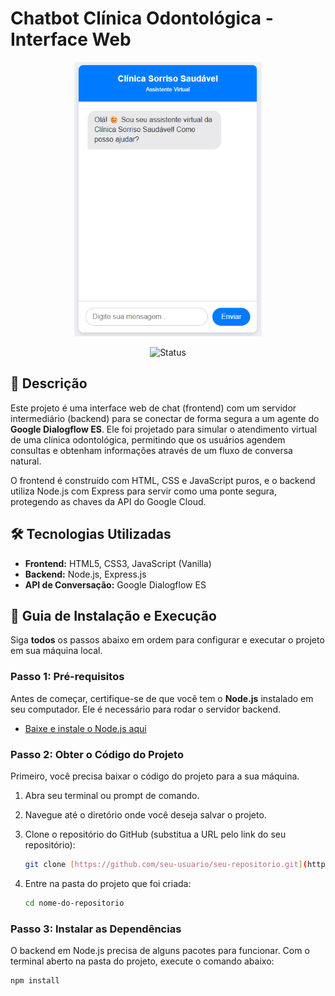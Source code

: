 # Chatbot Clínica Odontológica - Interface Web

<div align="center">
  <img src="./chat bot.png" alt="CLINICA" width="300"/>

  ![Status](https://img.shields.io/badge/status-em%20desenvolvimento-yellow)

  </div>

## 📝 Descrição

Este projeto é uma interface web de chat (frontend) com um servidor intermediário (backend) para se conectar de forma segura a um agente do **Google Dialogflow ES**. Ele foi projetado para simular o atendimento virtual de uma clínica odontológica, permitindo que os usuários agendem consultas e obtenham informações através de um fluxo de conversa natural.

O frontend é construído com HTML, CSS e JavaScript puros, e o backend utiliza Node.js com Express para servir como uma ponte segura, protegendo as chaves da API do Google Cloud.

## 🛠️ Tecnologias Utilizadas

- **Frontend:** HTML5, CSS3, JavaScript (Vanilla)
- **Backend:** Node.js, Express.js
- **API de Conversação:** Google Dialogflow ES

## 🚀 Guia de Instalação e Execução

Siga **todos** os passos abaixo em ordem para configurar e executar o projeto em sua máquina local.

### Passo 1: Pré-requisitos

Antes de começar, certifique-se de que você tem o **Node.js** instalado em seu computador. Ele é necessário para rodar o servidor backend.

- [Baixe e instale o Node.js aqui](https://nodejs.org/)

### Passo 2: Obter o Código do Projeto

Primeiro, você precisa baixar o código do projeto para a sua máquina.

1.  Abra seu terminal ou prompt de comando.
2.  Navegue até o diretório onde você deseja salvar o projeto.
3.  Clone o repositório do GitHub (substitua a URL pelo link do seu repositório):

    ```bash
    git clone [https://github.com/seu-usuario/seu-repositorio.git](https://github.com/seu-usuario/seu-repositorio.git)
    ```

4.  Entre na pasta do projeto que foi criada:
    ```bash
    cd nome-do-repositorio
    ```

### Passo 3: Instalar as Dependências

O backend em Node.js precisa de alguns pacotes para funcionar. Com o terminal aberto na pasta do projeto, execute o comando abaixo:

```bash
npm install
